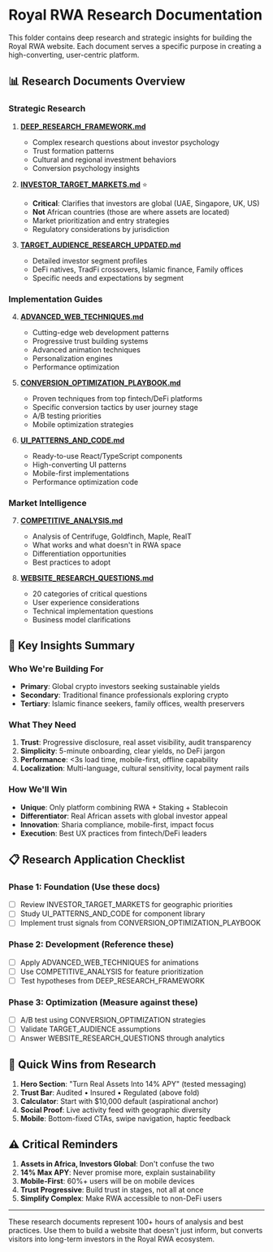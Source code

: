 # Royal RWA Research Documentation

This folder contains deep research and strategic insights for building the Royal RWA website. Each document serves a specific purpose in creating a high-converting, user-centric platform.

## 📊 Research Documents Overview

### Strategic Research
1. **[DEEP_RESEARCH_FRAMEWORK.md](DEEP_RESEARCH_FRAMEWORK.md)**
   - Complex research questions about investor psychology
   - Trust formation patterns
   - Cultural and regional investment behaviors
   - Conversion psychology insights

2. **[INVESTOR_TARGET_MARKETS.md](INVESTOR_TARGET_MARKETS.md)** ⭐
   - **Critical**: Clarifies that investors are global (UAE, Singapore, UK, US)
   - **Not** African countries (those are where assets are located)
   - Market prioritization and entry strategies
   - Regulatory considerations by jurisdiction

3. **[TARGET_AUDIENCE_RESEARCH_UPDATED.md](TARGET_AUDIENCE_RESEARCH_UPDATED.md)**
   - Detailed investor segment profiles
   - DeFi natives, TradFi crossovers, Islamic finance, Family offices
   - Specific needs and expectations by segment

### Implementation Guides
4. **[ADVANCED_WEB_TECHNIQUES.md](ADVANCED_WEB_TECHNIQUES.md)**
   - Cutting-edge web development patterns
   - Progressive trust building systems
   - Advanced animation techniques
   - Personalization engines
   - Performance optimization

5. **[CONVERSION_OPTIMIZATION_PLAYBOOK.md](CONVERSION_OPTIMIZATION_PLAYBOOK.md)**
   - Proven techniques from top fintech/DeFi platforms
   - Specific conversion tactics by user journey stage
   - A/B testing priorities
   - Mobile optimization strategies

6. **[UI_PATTERNS_AND_CODE.md](UI_PATTERNS_AND_CODE.md)**
   - Ready-to-use React/TypeScript components
   - High-converting UI patterns
   - Mobile-first implementations
   - Performance optimization code

### Market Intelligence
7. **[COMPETITIVE_ANALYSIS.md](COMPETITIVE_ANALYSIS.md)**
   - Analysis of Centrifuge, Goldfinch, Maple, RealT
   - What works and what doesn't in RWA space
   - Differentiation opportunities
   - Best practices to adopt

8. **[WEBSITE_RESEARCH_QUESTIONS.md](WEBSITE_RESEARCH_QUESTIONS.md)**
   - 20 categories of critical questions
   - User experience considerations
   - Technical implementation questions
   - Business model clarifications

## 🎯 Key Insights Summary

### Who We're Building For
- **Primary**: Global crypto investors seeking sustainable yields
- **Secondary**: Traditional finance professionals exploring crypto
- **Tertiary**: Islamic finance seekers, family offices, wealth preservers

### What They Need
1. **Trust**: Progressive disclosure, real asset visibility, audit transparency
2. **Simplicity**: 5-minute onboarding, clear yields, no DeFi jargon
3. **Performance**: <3s load time, mobile-first, offline capability
4. **Localization**: Multi-language, cultural sensitivity, local payment rails

### How We'll Win
- **Unique**: Only platform combining RWA + Staking + Stablecoin
- **Differentiator**: Real African assets with global investor appeal
- **Innovation**: Sharia compliance, mobile-first, impact focus
- **Execution**: Best UX practices from fintech/DeFi leaders

## 📋 Research Application Checklist

### Phase 1: Foundation (Use these docs)
- [ ] Review INVESTOR_TARGET_MARKETS for geographic priorities
- [ ] Study UI_PATTERNS_AND_CODE for component library
- [ ] Implement trust signals from CONVERSION_OPTIMIZATION_PLAYBOOK

### Phase 2: Development (Reference these)
- [ ] Apply ADVANCED_WEB_TECHNIQUES for animations
- [ ] Use COMPETITIVE_ANALYSIS for feature prioritization
- [ ] Test hypotheses from DEEP_RESEARCH_FRAMEWORK

### Phase 3: Optimization (Measure against these)
- [ ] A/B test using CONVERSION_OPTIMIZATION strategies
- [ ] Validate TARGET_AUDIENCE assumptions
- [ ] Answer WEBSITE_RESEARCH_QUESTIONS through analytics

## 🚀 Quick Wins from Research

1. **Hero Section**: "Turn Real Assets Into 14% APY" (tested messaging)
2. **Trust Bar**: Audited • Insured • Regulated (above fold)
3. **Calculator**: Start with $10,000 default (aspirational anchor)
4. **Social Proof**: Live activity feed with geographic diversity
5. **Mobile**: Bottom-fixed CTAs, swipe navigation, haptic feedback

## ⚠️ Critical Reminders

1. **Assets in Africa, Investors Global**: Don't confuse the two
2. **14% Max APY**: Never promise more, explain sustainability
3. **Mobile-First**: 60%+ users will be on mobile devices
4. **Trust Progressive**: Build trust in stages, not all at once
5. **Simplify Complex**: Make RWA accessible to non-DeFi users

---

These research documents represent 100+ hours of analysis and best practices. Use them to build a website that doesn't just inform, but converts visitors into long-term investors in the Royal RWA ecosystem.